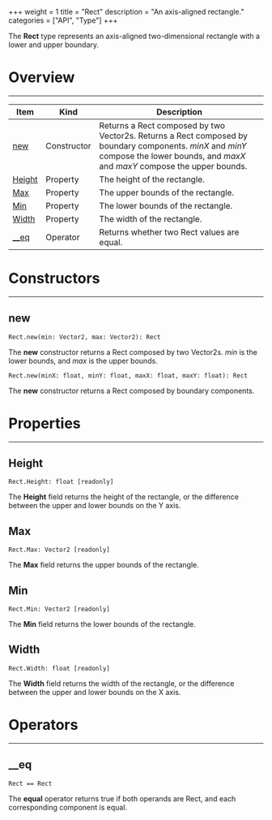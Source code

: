 +++
weight = 1
title = "Rect"
description = "An axis-aligned rectangle."
categories = ["API", "Type"]
+++

The **Rect** type represents an axis-aligned two-dimensional rectangle
with a lower and upper boundary.

# Overview

----

<div class="api-list one two">

| Item | Kind | Description |
| --- | --- | --- |
| [new](#new) | Constructor | Returns a Rect composed by two Vector2s. Returns a Rect composed by boundary components. *minX* and *minY* compose the lower bounds, and *maxX* and *maxY* compose the upper bounds. |
| [Height](#height) | Property | The height of the rectangle. |
| [Max](#max) | Property | The upper bounds of the rectangle. |
| [Min](#min) | Property | The lower bounds of the rectangle. |
| [Width](#width) | Property | The width of the rectangle. |
| [\_\_eq](#__eq) | Operator | Returns whether two Rect values are equal. |

</div>

# Constructors

----

## new

 `Rect.new(min: Vector2, max: Vector2): Rect`

The **new** constructor returns a Rect composed by two Vector2s.
*min* is the lower bounds, and *max* is the upper bounds.

 `Rect.new(minX: float, minY: float, maxX: float, maxY: float): Rect`

The **new** constructor returns a Rect composed by boundary
components.

# Properties

----

## Height

 `Rect.Height: float [readonly]`

The **Height** field returns the height of the rectangle, or the
difference between the upper and lower bounds on the Y axis.

## Max

 `Rect.Max: Vector2 [readonly]`

The **Max** field returns the upper bounds of the rectangle.

## Min

 `Rect.Min: Vector2 [readonly]`

The **Min** field returns the lower bounds of the rectangle.

## Width

 `Rect.Width: float [readonly]`

The **Width** field returns the width of the rectangle, or the difference
between the upper and lower bounds on the X axis.

# Operators

----

## \_\_eq

 `Rect == Rect`

The **equal** operator returns true if both operands are Rect, and each
corresponding component is equal.